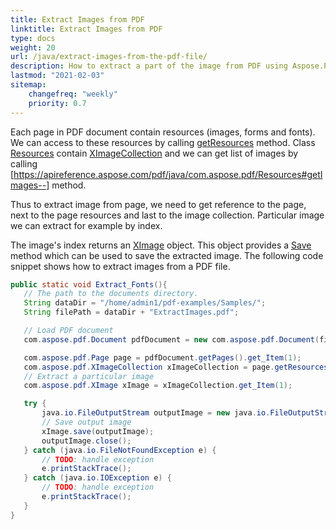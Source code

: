 ```yaml
---
title: Extract Images from PDF 
linktitle: Extract Images from PDF
type: docs
weight: 20
url: /java/extract-images-from-the-pdf-file/
description: How to extract a part of the image from PDF using Aspose.PDF for Java
lastmod: "2021-02-03"
sitemap:
    changefreq: "weekly"
    priority: 0.7
---
```


Each page in PDF document contain resources (images, forms and fonts). We can access to these resources by calling [getResources](https://apireference.aspose.com/pdf/java/com.aspose.pdf/Page#getResources--) method. Class [Resources](https://apireference.aspose.com/pdf/java/com.aspose.pdf/Resources) contain [XImageCollection](https://apireference.aspose.com/pdf/java/com.aspose.pdf/XImageCollection) and we can get list of images by calling [https://apireference.aspose.com/pdf/java/com.aspose.pdf/Resources#getImages--] method.

Thus to extract image from page, we need to get reference to the page, next to the page resources and last to the image collection.
Particular image we can extract for example by index.

The image's index returns an [XImage](https://apireference.aspose.com/pdf/java/com.aspose.pdf/XImage) object.
This object provides a [Save](https://apireference.aspose.com/pdf/java/com.aspose.pdf/XImage#save-java.io.OutputStream-) method which can be used to save the extracted image. The following code snippet shows how to extract images from a PDF file.

 ```java
 public static void Extract_Fonts(){
    // The path to the documents directory.
    String dataDir = "/home/admin1/pdf-examples/Samples/";
    String filePath = dataDir + "ExtractImages.pdf";

    // Load PDF document
    com.aspose.pdf.Document pdfDocument = new com.aspose.pdf.Document(filePath);

    com.aspose.pdf.Page page = pdfDocument.getPages().get_Item(1);
    com.aspose.pdf.XImageCollection xImageCollection = page.getResources().getImages();
    // Extract a particular image
    com.aspose.pdf.XImage xImage = xImageCollection.get_Item(1);

    try {
        java.io.FileOutputStream outputImage = new java.io.FileOutputStream(dataDir + "output.jpg");
        // Save output image
        xImage.save(outputImage);
        outputImage.close();
    } catch (java.io.FileNotFoundException e) {
        // TODO: handle exception
        e.printStackTrace();
    } catch (java.io.IOException e) {
        // TODO: handle exception
        e.printStackTrace();
    }
}
```
